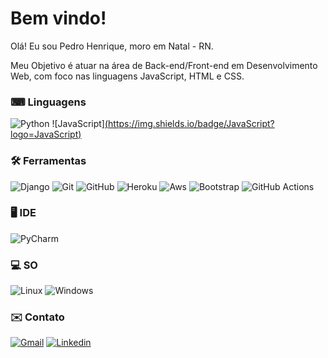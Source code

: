 # Bem vindo!

Olá! Eu sou Pedro Henrique, moro em Natal - RN.
<br>

Meu Objetivo é atuar na área de Back-end/Front-end em Desenvolvimento Web, com foco nas linguagens JavaScript, HTML e CSS.

### <strong>⌨ Linguagens</strong> ️

![Python](https://img.shields.io/badge/Python-3776AB?style=for-the-badge&logo=python&logoColor=white)
![JavaScript][(https://img.shields.io/badge/JavaScript?logo=JavaScript)](https://img.shields.io/badge/JavaScript-F7DF1E?style=for-the-badge&logo=javascript&logoColor=black)

### <strong>🛠️ Ferramentas</strong>


![Django](https://img.shields.io/badge/Django-092E20?style=for-the-badge&logo=django&logoColor=white)
![Git](https://img.shields.io/badge/Git-F05032?style=for-the-badge&logo=git&logoColor=white)
![GitHub](https://img.shields.io/badge/GitHub-100000?style=for-the-badge&logo=github&logoColor=white)
![Heroku](https://img.shields.io/badge/Heroku-430098?style=for-the-badge&logo=heroku&logoColor=white)
![Aws](https://img.shields.io/badge/Amazon_AWS-232F3E?style=for-the-badge&logo=amazon-aws&logoColor=white)
![Bootstrap](https://img.shields.io/badge/Bootstrap-563D7C?style=for-the-badge&logo=bootstrap&logoColor=white)
![GitHub Actions](https://img.shields.io/badge/GitHub_Actions-2088FF?style=for-the-badge&logo=github-actions&logoColor=white)

### <strong>🖥️ IDE</strong>

![PyCharm](https://img.shields.io/badge/PyCharm-000000.svg?&style=for-the-badge&logo=PyCharm&logoColor=white)

### <strong>‍💻 SO</strong>

![Linux](https://img.shields.io/badge/Linux-FCC624?style=for-the-badge&logo=linux&logoColor=black)
![Windows](https://img.shields.io/badge/Windows-0078D6?style=for-the-badge&logo=windows&logoColor=white)

### ✉️ Contato

<a target='_blank' href='mailto:pedro.af200@gmail.com'>![Gmail](https://img.shields.io/badge/Gmail-D14836?style=for-the-badge&logo=gmail&logoColor=white)</a>
<a target='_blank' href='https://www.linkedin.com/in/pedro-henrique-af/'>![Linkedin](https://img.shields.io/badge/LinkedIn-0077B5?style=for-the-badge&logo=linkedin&logoColor=white)</a>
